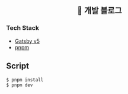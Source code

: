 <h2 align="center">
  📜 개발 블로그
</h2>

### Tech Stack

- [Gatsby v5](https://www.gatsbyjs.com/gatsby-5/)
- [pnpm](https://pnpm.io)

## Script

```bash
$ pnpm install
$ pnpm dev
```
